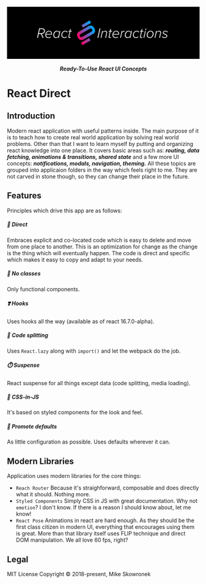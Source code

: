 <p align="center"><img src="https://github.com/coderitual/react-direct/blob/master/media/logo.png"></p>
<p align="center"><strong><em>Ready-To-Use React UI Concepts</em></strong></p>

# React Direct
## Introduction
Modern react application with useful patterns inside. The main purpose of it is to teach how to create real world application by solving real world problems. Other than that I want to learn myself by putting and organizing react knowledge into one place. It covers basic areas such as: __*routing, data fetching, animations & transitions, shared state*__ and a few more UI concepts: __*notifications, modals, navigation, theming.*__ All these topics are grouped into applicaion folders in the way which feels right to me. They are not carved in stone though, so they can change their place in the future.

## Features
Principles which drive this app are as follows:


##### 🎯 *Direct*
Embraces explicit and co-located code which is easy to delete and move from one place to another. This is an optimization for change as the change is the thing which will eventually happen. The code is direct and specific which makes it easy to copy and adapt to your needs.
##### 🍆 *No classes*
Only functional components.
##### ❣️ *Hooks*
Uses hooks all the way (available as of react 16.7.0-alpha).
##### 🖖 *Code splitting*
Uses `React.lazy` along with `import()` and let the webpack do the job.
##### ⏱️ *Suspense*
React suspense for all things except data (code splitting, media loading).
##### 👗 *CSS-in-JS*
It's based on styled components for the look and feel.
##### 🤷 *Promote defaults*
As little configuration as possible. Uses defaults wherever it can.

## Modern Libraries

Application uses modern libraries for the core things:
- `Reach Router` Because it's straighforward, composable and does directly what it should. Nothing more.
- `Styled Components` Simply CSS in JS with great documentation. Why not `emotion`? I don't know. If there is a reason I should know about, let me know!
- `React Pose` Animations in react are hard enough. As they should be the first class citizen in modern UI, everything that encourages using them is great. More than that library itself uses FLIP technique and direct DOM manipulation. We all love 60 fps, right?

## Legal
MIT License Copyright © 2018-present, Mike Skowronek 
